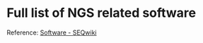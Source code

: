 # Full list of NGS related software

Reference: [Software - SEQwiki](http://seqanswers.com/wiki/Software)
